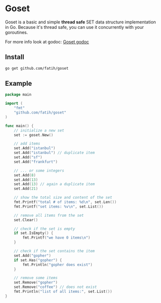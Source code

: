 # Goset

Goset is a basic and simple **thread safe** SET data structure implementation in
Go. Because it's thread safe, you can use it concurrently with your goroutines.

For more info look at godoc: [Goset godoc](http://godoc.org/github.com/fatih/goset)

## Install

```bash
go get github.com/fatih/goset
```

## Example

```go
package main

import (
	"fmt"
	"github.com/fatih/goset"
)

func main() {
	// initialize a new set
	set := goset.New()

	// add items
	set.Add("istanbul")
	set.Add("istanbul") // duplicate item
	set.Add("sf")
	set.Add("frankfurt")

	// ... or some integers
	set.Add(8)
	set.Add(13)
	set.Add(13) // again a duplicate item
	set.Add(21)

	// show the total size and content of the set
	fmt.Printf("total # of items: %d\n", set.Len())
	fmt.Printf("set items: %v\n", set.List())

	// remove all items from the set
	set.Clear()

	// check if the set is empty
	if set.IsEmpty() {
		fmt.Printf("we have 0 items\n")
	}

	// check if the set contains the item
	set.Add("gopher")
	if set.Has("gopher") {
		fmt.Println("gopher does exist")
	}

	// remove some items
	set.Remove("gopher")
	set.Remove("coffee") // does not exist
	fmt.Println("list of all items:", set.List())
}
```
